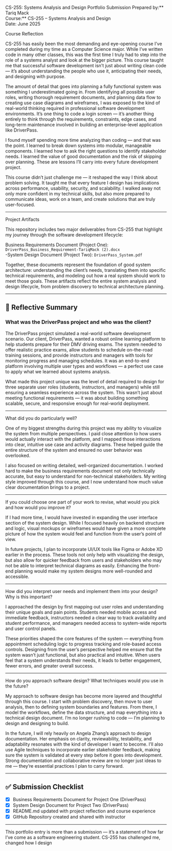 CS-255: Systems Analysis and Design Portfolio Submission
Prepared by:** Tariq Mack  
Course:** CS-255 – Systems Analysis and Design  
Date: June 2025  

 Course Reflection

CS-255 has easily been the most demanding and eye-opening course I’ve completed during my time as a Computer Science major. While I’ve written code in many other classes, this was the first time I truly had to step into the role of a systems analyst and look at the bigger picture. This course taught me that successful software development isn’t just about writing clean code — it’s about understanding the people who use it, anticipating their needs, and designing with purpose.

The amount of detail that goes into planning a fully functional system was something I underestimated going in. From identifying all possible user roles, writing thorough requirement documents, and planning data flow to creating use case diagrams and wireframes, I was exposed to the kind of real-world thinking required in professional software development environments. It’s one thing to code a login screen — it’s another thing entirely to think through the requirements, constraints, edge cases, and long-term maintenance involved in building an enterprise-level application like DriverPass.

I found myself spending more time analyzing than coding — and that was the point. I learned to break down systems into modular, manageable components. I learned how to ask the right questions to identify stakeholder needs. I learned the value of good documentation and the risk of skipping over planning. These are lessons I’ll carry into every future development project.

This course didn’t just challenge me — it reshaped the way I think about problem solving. It taught me that every feature I design has implications across performance, usability, security, and scalability. I walked away not only more confident in my technical skills, but also more prepared to communicate ideas, work on a team, and create solutions that are truly user-focused.

---

 Project Artifacts

This repository includes two major deliverables from CS-255 that highlight my journey through the software development lifecycle:

Business Requirements Document (Project One): `DriverPass_Business_Requirement-TariqMack (2).docx`  
-System Design Document (Project Two): `DriverPass_System.pdf`

Together, these documents represent the foundation of good system architecture: understanding the client’s needs, translating them into specific technical requirements, and modeling out how a real system should work to meet those goals. These artifacts reflect the entire system analysis and design lifecycle, from problem discovery to technical architecture planning.

---

## 💬 Reflective Summary

### What was the DriverPass project and who was the client?

The DriverPass project simulated a real-world software development scenario. Our client, DriverPass, wanted a robust online learning platform to help students prepare for their DMV driving exams. The system needed to offer realistic practice exams, allow students to schedule on-the-road training sessions, and provide instructors and managers with tools for monitoring progress and managing schedules. It was an end-to-end platform involving multiple user types and workflows — a perfect use case to apply what we learned about systems analysis.

What made this project unique was the level of detail required to design for three separate user roles (students, instructors, and managers) while still ensuring a seamless experience across the system. This wasn’t just about meeting functional requirements — it was about building something scalable, secure, and responsive enough for real-world deployment.

---

 What did you do particularly well?

One of my biggest strengths during this project was my ability to visualize the system from multiple perspectives. I paid close attention to how users would actually interact with the platform, and I mapped those interactions into clear, intuitive use case and activity diagrams. These helped guide the entire structure of the system and ensured no user behavior was overlooked.

I also focused on writing detailed, well-organized documentation. I worked hard to make the business requirements document not only technically accurate, but easy to understand for non-technical stakeholders. My writing style improved through this course, and I now understand how much value clear documentation brings to a project.

---

 If you could choose one part of your work to revise, what would you pick and how would you improve it?

If I had more time, I would have invested in expanding the user interface section of the system design. While I focused heavily on backend structure and logic, visual mockups or wireframes would have given a more complete picture of how the system would feel and function from the user’s point of view.

In future projects, I plan to incorporate UI/UX tools like Figma or Adobe XD earlier in the process. These tools not only help with visualizing the design, but also allow for quicker feedback from users and stakeholders who may not be able to interpret technical diagrams as easily. Enhancing the front-end planning would make my system designs more well-rounded and accessible.

---

 How did you interpret user needs and implement them into your design? Why is this important?

I approached the design by first mapping out user roles and understanding their unique goals and pain points. Students needed mobile access and immediate feedback, instructors needed a clear way to track availability and student performance, and managers needed access to system-wide reports and user control panels.

These priorities shaped the core features of the system — everything from appointment scheduling logic to progress tracking and role-based access controls. Designing from the user’s perspective helped me ensure that the system wasn’t just functional, but also practical and intuitive. When users feel that a system understands their needs, it leads to better engagement, fewer errors, and greater overall success.

---

How do you approach software design? What techniques would you use in the future?

My approach to software design has become more layered and thoughtful through this course. I start with problem discovery, then move to user analysis, then to defining system boundaries and features. From there, I model the workflows, define the data structure, and map everything into a technical design document. I’m no longer rushing to code — I’m planning to design and designing to build.

In the future, I will rely heavily on Angela Zhang’s approach to design documentation. Her emphasis on clarity, reviewability, testability, and adaptability resonates with the kind of developer I want to become. I’ll also use Agile techniques to incorporate earlier stakeholder feedback, making sure the system is validated at every step before it goes into development. Strong documentation and collaborative review are no longer just ideas to me — they’re essential practices I plan to carry forward.

---

## ✅ Submission Checklist

- [x] Business Requirements Document for Project One (DriverPass)
- [x] System Design Document for Project Two (DriverPass)
- [x] README.md updated with project reflection and course experience
- [x] GitHub Repository created and shared with instructor

---

This portfolio entry is more than a submission — it’s a statement of how far I’ve come as a software engineering student. CS-255 has challenged me, changed how I design
